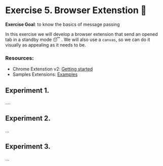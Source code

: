 # Exercise 5. Browser Extenstion :pencil:

**Exercise Goal**: to know the basics of message passing

In this exercise we will develop a browser extension that send an opened tab in a standby mode :sleeping: . We will also use a `canvas`, so we can do it visually as appealing as it needs to be.

### Resources:

- Chrome Extenstion v2: [Getting started](https://developer.chrome.com/docs/extensions/mv2/getstarted/)
- Samples Extensions: [Examples](https://github.com/GoogleChrome/chrome-extensions-samples/tree/main/mv2-archive/extensions)


## Experiment 1. 
....

## Experiment 2. 
...

## Experiment 3. 
...

